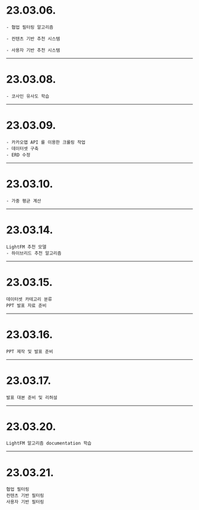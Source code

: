 # 23.03.06.

```
- 협업 필터링 알고리즘

- 컨텐츠 기반 추천 시스템

- 사용자 기반 추천 시스템
```

---

# 23.03.08.

```
- 코사인 유사도 학습
```

---

# 23.03.09.

```
- 카카오맵 API 를 이용한 크롤링 작업
- 데이터셋 구축
- ERD 수정
```

---

# 23.03.10.

```
- 가중 평균 계산
```

---

# 23.03.14.

```
LightFM 추천 모델
- 하이브리드 추천 알고리즘
```

---

# 23.03.15.

```
데이터셋 카테고리 분류
PPT 발표 자료 준비
```

---

# 23.03.16.

```
PPT 제작 및 발표 준비
```

---

# 23.03.17.

```
발표 대본 준비 및 리허설
```

---

# 23.03.20.

```
LightFM 알고리즘 documentation 학습
```

---

# 23.03.21.

```
협업 필터링
컨텐츠 기반 필터링
사용자 기반 필터링
```
